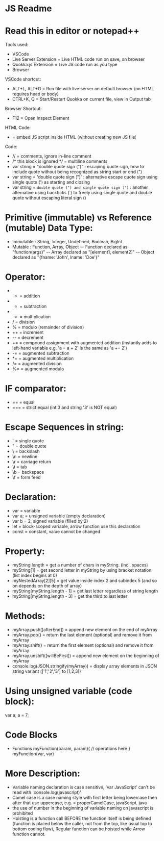 # JS Readme
# Read this in editor or notepad++

Tools used:
- VSCode
- Live Server Extension = Live HTML code run on save, on browser 
- Quokka.js Extension = Live JS code run as you type
- Browser

VSCode shortcut:
- ALT+L, ALT+O = Run file with live server on default browser (on HTML requires head or body)
- CTRL+K, Q = Start/Restart Quokka on current file, view in Output tab

Browser Shortcut:
- F12 = Open Inspect Element

HTML Code:
- <script></script> = embed JS script inside HTML (without creating new JS file)

Code:
- // = comments, ignore in-line comment
- /* this block is ignored */ = multiline comments
- var string = "double quote sign (\")" : escaping quote sign, how to include quote without being recognized as string start or end (\")
- var string = 'double quote sign (")' : alternative escape quote sign using single quote (') as starting and closing
- var string = `double quote (") and single quote sign (')` : another alternative using backticks (`) to freely using single quote and double quote without escaping literal sign (\)

# Primitive (immutable) vs Reference (mutable) Data Type:
- Immutable : String, Integer, Undefined, Boolean, BigInt
- Mutable : Function, Array, Object
-- Function declared as "function(args)"
-- Array declared as "[element1, element2]"
-- Object declared as "{fname: 'John', lname: 'Doe'}"

# Operator:
- + = addition
- - = subtraction
- * = multiplication
- / = division
- % = modulo (remainder of division)
- ++ = increment
- -- = decrement
- += = compound assignment with augmented addition (instantly adds to left-hand variable e.g. 'a = a + 2' is the same as 'a += 2')
- -= = augmented subtraction
- *= = augmented multiplication
- /= = augmented division
- %= = augmented modulo

# IF comparator:
- == = equal
- === = strict equal (int 3 and string '3' is NOT equal)


# Escape Sequences in string:
- \' = single quote
- \" = double quote
- \\ = backslash
- \n = newline
- \r = carriage return
- \t = tab
- \b = backspace
- \f = form feed

# Declaration:
- var = variable
- var a; = unsigned variable (empty declaration)
- var b = 2; signed variable (filled by 2)
- let = block-scoped variable, arrow function use this declaration
- const = constant, value cannot be changed

# Property:
- myString.length = get a number of chars in myString. (incl. spaces)
- myString[1] = get second letter in myString by using bracket notation (list index begins at 0)
- myNestedArray[2][5] = get value inside index 2 and subindex 5 (and so on depends on the depth of array)
- myString[myString.length - 1] = get last letter regardless of string length
- myString[myString.length - 3] = get the third to last letter

# Methods:
- myArray.push([afterEnd]) = append new element on the end of myArray
- myArray.pop() = return the last element (optional) and remove it from myArray
- myArray.shift() = return the first element (optional) and remove it from myArray
- myArray.unshift([willBeFirst]) = append new element on the beginning of myArray
- console.log(JSON.stringify(myArray)) = display array elements in JSON string variant (['1','2','3'] to [1,2,3])

# Using unsigned variable (code block):

var a;
a = 7;

# Code Blocks
- Functions
myFunction(param, param){
    // operations here
}
myFunction(var, var)

# More Description:
- Variable naming declaration is case sensitive, 'var JavaScript' can't be read with 'console.log(javascript)'
- Camel case is a case naming style with first letter being lowercase then after that use uppercase, e.g. = properCamelCase, javaScript, java
- the use of number in the beginning of variable naming on javascript is prohibited
- Hoisting is a function call BEFORE the function itself is being defined (function is placed below the caller, not from the top, like usual top to bottom coding flow), Regular function can be hoisted while Arrow function cannot.